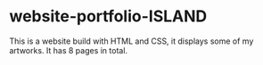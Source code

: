 # website-portfolio-ISLAND
This is a website build with HTML and CSS, it displays some of my artworks. It has 8 pages in total.
